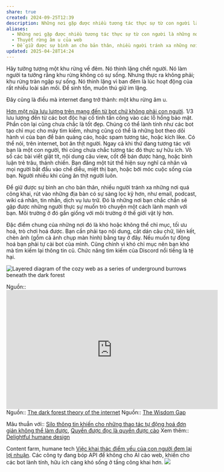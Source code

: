 ```yaml
---
share: true
created: 2024-09-25T12:39
description: Những nơi gặp được nhiều tương tác thực sự từ con người là những nơi được sàng lọc kỹ
aliases:
  - Những nơi gặp được nhiều tương tác thực sự từ con người là những nơi được sàng lọc kỹ
  - Thuyết rừng âm u của web
  - Để giữ được sự bình an cho bản thân, nhiều người tránh xa những nơi quá công khai, rút vào những địa bàn có sự sàng lọc kỹ hơn
updated: 2025-04-28T14:24
---
```

Hãy tưởng tượng một khu rừng về đêm. Nó thinh lặng chết người. Nó làm người ta tưởng rằng khu rừng không có sự sống. Nhưng thực ra không phải; khu rừng tràn ngập sự sống. Nó thinh lặng vì ban đêm là lúc hoạt động của rất nhiều loài săn mồi. Để sinh tồn, muôn thú giữ im lặng. 

Đây cũng là điều mà internet đang trở thành: một khu rừng âm u.

[Hơn một nửa lưu lượng trên mạng đến từ bot chứ không phải con người](./H%C6%A1n%20m%E1%BB%99t%20n%E1%BB%ADa%20l%C6%B0u%20l%C6%B0%E1%BB%A3ng%20tr%C3%AAn%20m%E1%BA%A1ng%20%C4%91%E1%BA%BFn%20t%E1%BB%AB%20bot%20ch%E1%BB%A9%20kh%C3%B4ng%20ph%E1%BA%A3i%20con%20ng%C6%B0%E1%BB%9Di.md). 1/3 lưu lượng đến từ các bot độc hại cố tình tấn công vào các lỗ hổng bảo mật. Phần còn lại cũng chưa chắc là tốt đẹp. Chúng có thể lành tính như các bot tạo chỉ mục cho máy tìm kiếm, nhưng cũng có thể là những bot theo dõi hành vi của bạn để bán quảng cáo, hoặc spam tương tác, hoặc kích like. Có thể nói, trên internet, bot ăn thịt người. Ngay cả khi thứ đang tương tác với bạn là một con người, thì cũng chưa chắc tương tác đó thực sự hữu ích. Vô số các bài viết giật tít, nội dung câu view, cốt để bán được hàng, hoặc bình luận trẻ trâu, thánh chiến. Bạn đăng một tút thể hiện suy nghĩ cá nhân và mọi người bắt đầu vào chế diễu, miệt thị bạn, hoặc bới móc cuộc sống của bạn. Người nhiều khi cũng ăn thịt người luôn.

Để giữ được sự bình an cho bản thân, nhiều người tránh xa những nơi quá công khai, rút vào những địa bàn có sự sàng lọc kỹ hơn, như email, podcast, wiki cá nhân, tin nhắn, dịch vụ lưu trữ. Đó là những nơi bạn chắc chắn sẽ gặp được những người thực sự muốn trò chuyện một cách lành mạnh với bạn. Môi trường ở đó gần giống với môi trường ở thế giới vật lý hơn.

Đặc điểm chung của những nơi đó là khó hoặc không thể chỉ mục, tối ưu hoá, trò chơi hoá được. Bạn cần phải tạo nội dung, cắt dán câu chữ, liên kết, chèn ảnh (gồm cả ảnh chụp màn hình) bằng tay ở đây. Nếu muốn tự động hoá bạn phải tự cài bot của mình. Cũng chính vì khó chỉ mục nên bạn khó mà tìm kiếm lại thông tin cũ. Chức năng tìm kiếm của Discord nổi tiếng là tệ hại. 

![Layered diagram of the cozy web as a series of underground burrows beneath the dark forest](https://res.cloudinary.com/dg3gyk0gu/image/upload/c_scale,w_960/v1589323597/maggieappleton.com/notes/cozyweb-tw.png)

Nguồn:: <iframe width="560" height="315" src="https://www.youtube.com/embed/VXkDaDDJjoA?si=yrSiYnx047EJOWIM&t=301" title="YouTube video player" frameborder="0" allow="accelerometer; autoplay; clipboard-write; encrypted-media; gyroscope; picture-in-picture; web-share" referrerpolicy="strict-origin-when-cross-origin" allowfullscreen></iframe>
Nguồn:: [The dark forest theory of the internet](https://www.ystrickler.com/the-dark-forest-theory-of-the-internet/)
Nguồn:: [The Wisdom Gap](https://www.humanetech.com/insights/the-wisdom-gap "The Wisdom Gap - Center for Humane Technology")

Mâu thuẫn với:: [Silo thông tin khiến cho những thao tác tự động hoá đơn giản không thể làm được](../../Qu%E1%BA%A3n%20l%C3%BD%20d%E1%BB%B1%20%C3%A1n,%20ph%C3%A1t%20tri%E1%BB%83n%20s%E1%BA%A3n%20ph%E1%BA%A9m,%20x%C3%A2y%20d%E1%BB%B1ng%20t%E1%BB%95%20ch%E1%BB%A9c/H%E1%BB%87%20th%E1%BB%91ng%20th%C3%B4ng%20tin/H%C3%ACnh%20th%E1%BB%A9c%20l%C6%B0u%20tr%E1%BB%AF/Silo%20th%C3%B4ng%20tin%20khi%E1%BA%BFn%20cho%20nh%E1%BB%AFng%20thao%20t%C3%A1c%20t%E1%BB%B1%20%C4%91%E1%BB%99ng%20ho%C3%A1%20%C4%91%C6%A1n%20gi%E1%BA%A3n%20kh%C3%B4ng%20th%E1%BB%83%20l%C3%A0m%20%C4%91%C6%B0%E1%BB%A3c.md), [Quyền được đọc là quyền được cào](../T%E1%BB%B1%20tr%E1%BB%8B%20d%E1%BB%AF%20li%E1%BB%87u.%20M%C3%A3%20ngu%E1%BB%93n%20m%E1%BB%9F,%20ph%E1%BA%A7n%20m%E1%BB%81m%20t%E1%BB%B1%20do/Quy%E1%BB%81n%20%C4%91%C6%B0%E1%BB%A3c%20%C4%91%E1%BB%8Dc%20l%C3%A0%20quy%E1%BB%81n%20%C4%91%C6%B0%E1%BB%A3c%20c%C3%A0o.md)
Xem thêm:: [Delightful humane design](Delightful%20humane%20design.md)

Content farm, humane tech
[Việc khai thác điểm yếu của con người đem lại lợi nhuận](../../Kinh%20t%E1%BA%BF.%20T%C3%A2m%20l%C3%BD%20h%E1%BB%8Dc%20qu%E1%BA%A3n%20l%C3%BD%20v%C3%A0%20lao%20%C4%91%E1%BB%99ng/Vi%E1%BB%87c%20khai%20th%C3%A1c%20%C4%91i%E1%BB%83m%20y%E1%BA%BFu%20c%E1%BB%A7a%20con%20ng%C6%B0%E1%BB%9Di%20%C4%91em%20l%E1%BA%A1i%20l%E1%BB%A3i%20nhu%E1%BA%ADn.md). Các công ty đang bóp API để không cho AI cào web, khiến cho các bot lành tính, hữu ích càng khó sống ở tầng công khai hơn.
![](https://assets-global.website-files.com/5f0e1294f002b1bb26e1f304/6273d54e9f5270706efdddef_Wisdom-Gap-Email_Human-Vulnerabilities-Technology.png) 